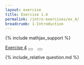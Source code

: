 ```yaml
---
layout: exercise
title: Exercise 1.4
permalink: /intro-exercises/ex_4/
breadcrumb: 1-Introduction
---
```


{% include mathjax_support %}

<div class="card">
<div class="card-header p-2">
<a href='#' class="p-2">Exercise 4</a>
<button type="button" class="btn btn-dark float-right" title="Solve this Exercise" onclick="solve('ex1.4');" href="#"><i id="ex1.4" class="fas fa-pen" style="color:white"></i></button>
<button type="button" class="btn btn-dark float-right" title="Edit this Question"  style="margin-left:10px; margin-right:10px;" onclick="upvote('ex1.4');" href="#"><i id="ex1.4" class="far fa-edit" style="color:white"></i></button>
</div>
<div class="card-body">
<p class="card-text">{% include_relative question.md %}</p>
</div>
</div>
<br>
